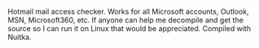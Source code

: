 Hotmail mail access checker. Works for all Microsoft accounts, Outlook, MSN, Microsoft360, etc. If anyone can help me decompile and get the source so I can run it on Linux that would be appreciated. Compiled with Nuitka.
